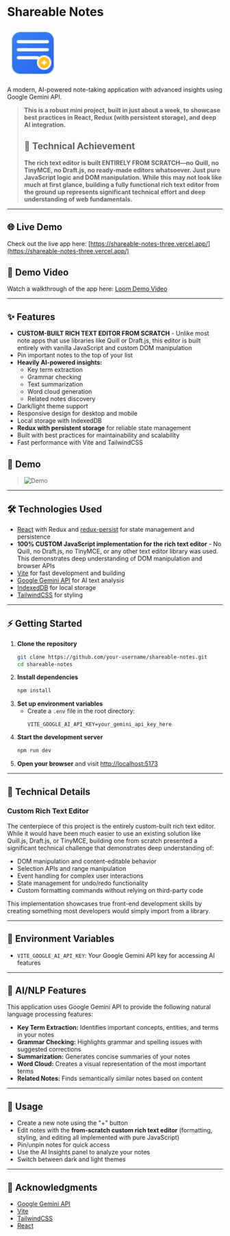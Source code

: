 # Shareable Notes

<!-- Project Logo -->
<p align="left">
  <img src="public/notes-icon.svg" alt="Shareable Notes Logo" width="120" />
</p>

A modern, AI-powered note-taking application with advanced insights using Google Gemini API.

> **This is a robust mini project, built in just about a week, to showcase best practices in React, Redux (with persistent storage), and deep AI integration.**
>
> ## 💪 Technical Achievement
>
> **The rich text editor is built ENTIRELY FROM SCRATCH—no Quill, no TinyMCE, no Draft.js, no ready-made editors whatsoever. Just pure JavaScript logic and DOM manipulation. While this may not look like much at first glance, building a fully functional rich text editor from the ground up represents significant technical effort and deep understanding of web fundamentals.**

---

## 🌐 Live Demo

Check out the live app here: [https://shareable-notes-three.vercel.app/](https://shareable-notes-three.vercel.app/)

## 🎥 Demo Video

Watch a walkthrough of the app here: [Loom Demo Video](https://www.loom.com/share/a1e1274a0a28441cb46bf50957b9742e?sid=63bff59b-25ed-4e40-95af-57833e5eda24)

---

## ✨ Features

- **CUSTOM-BUILT RICH TEXT EDITOR FROM SCRATCH** - Unlike most note apps that use libraries like Quill or Draft.js, this editor is built entirely with vanilla JavaScript and custom DOM manipulation
- Pin important notes to the top of your list
- **Heavily AI-powered insights:**
  - Key term extraction
  - Grammar checking
  - Text summarization
  - Word cloud generation
  - Related notes discovery
- Dark/light theme support
- Responsive design for desktop and mobile
- Local storage with IndexedDB
- **Redux with persistent storage** for reliable state management
- Built with best practices for maintainability and scalability
- Fast performance with Vite and TailwindCSS

## 🚀 Demo

> ![Demo](https://www.loom.com/share/a1e1274a0a28441cb46bf50957b9742e?sid=6accea9f-5e45-49b3-891f-55e5dd50e2eb)

---

## 🛠️ Technologies Used

- [React](https://react.dev/) with Redux and [redux-persist](https://github.com/rt2zz/redux-persist) for state management and persistence
- **100% CUSTOM JavaScript implementation for the rich text editor** - No Quill, no Draft.js, no TinyMCE, or any other text editor library was used. This demonstrates deep understanding of DOM manipulation and browser APIs
- [Vite](https://vitejs.dev/) for fast development and building
- [Google Gemini API](https://ai.google.dev/) for AI text analysis
- [IndexedDB](https://developer.mozilla.org/en-US/docs/Web/API/IndexedDB_API) for local storage
- [TailwindCSS](https://tailwindcss.com/) for styling

---

## ⚡ Getting Started

1. **Clone the repository**
   ```sh
   git clone https://github.com/your-username/shareable-notes.git
   cd shareable-notes
   ```
2. **Install dependencies**
   ```sh
   npm install
   ```
3. **Set up environment variables**
   - Create a `.env` file in the root directory:
     ```env
     VITE_GOOGLE_AI_API_KEY=your_gemini_api_key_here
     ```
4. **Start the development server**
   ```sh
   npm run dev
   ```
5. **Open your browser** and visit [http://localhost:5173](http://localhost:5173)

---

## 🔧 Technical Details

### Custom Rich Text Editor

The centerpiece of this project is the entirely custom-built rich text editor. While it would have been much easier to use an existing solution like Quill.js, Draft.js, or TinyMCE, building one from scratch presented a significant technical challenge that demonstrates deep understanding of:

- DOM manipulation and content-editable behavior
- Selection APIs and range manipulation
- Event handling for complex user interactions
- State management for undo/redo functionality
- Custom formatting commands without relying on third-party code

This implementation showcases true front-end development skills by creating something most developers would simply import from a library.

---

## 🔑 Environment Variables

- `VITE_GOOGLE_AI_API_KEY`: Your Google Gemini API key for accessing AI features

---

## 🤖 AI/NLP Features

This application uses Google Gemini API to provide the following natural language processing features:

- **Key Term Extraction:** Identifies important concepts, entities, and terms in your notes
- **Grammar Checking:** Highlights grammar and spelling issues with suggested corrections
- **Summarization:** Generates concise summaries of your notes
- **Word Cloud:** Creates a visual representation of the most important terms
- **Related Notes:** Finds semantically similar notes based on content

---

## 📄 Usage

- Create a new note using the "+" button
- Edit notes with the **from-scratch custom rich text editor** (formatting, styling, and editing all implemented with pure JavaScript)
- Pin/unpin notes for quick access
- Use the AI Insights panel to analyze your notes
- Switch between dark and light themes

---

## 🙏 Acknowledgments

- [Google Gemini API](https://ai.google.dev/)
- [Vite](https://vitejs.dev/)
- [TailwindCSS](https://tailwindcss.com/)
- [React](https://react.dev/)
